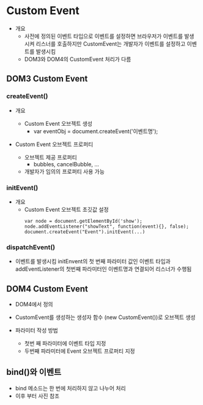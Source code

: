 # Custom Event

* 개요
  * 사전에 정의된 이벤트 타입으로 이벤트를 설정하면 브라우저가 이벤트를 발생시켜 리스너를 호출하지만 CustomEvent는 개발자가 이벤트를 설정하고 이벤트를 발생시킴
  * DOM3와 DOM4의 CustomEvent 처리가 다름

## DOM3 Custom Event

### createEvent()

* 개요
  * Custom Event 오브젝트 생성
    * var eventObj = document.createEvent('이벤트명');

* Custom Event 오브젝트 프로퍼티
  * 오브젝트 제공 프로퍼티
    * bubbles, cancelBubble, ...
  * 개발자가 임의의 프로퍼티 사용 가능

### initEvent()

* 개요
  * Custom Event 오브젝트 초깃값 설정
    ```
    var node = document.getElementById('show');
    node.addEventListener("showText", function(event){}, false);
    document.createEvent("Event").initEvent(...)
    ```

### dispatchEvent()

* 이벤트를 발생시킴
initEnvent의 첫 번째 파라미터 값인 이벤트 타입과 addEventListener의 첫번째 파라미터인 이벤트명과 연결되어 리스너가 수행됨


## DOM4 Custom Event

* DOM4에서 정의
* CustomEvent를 생성하는 생성자 함수 (new CustomEvent())로 오브젝트 생성

* 파라미터 작성 방법
  * 첫번 째 파라미터에 이벤트 타입 지정
  * 두번째 파라미터에 Event 오브젝트 프로퍼티 지정

## bind()와 이벤트

* bind 메소드는 한 번에 처리하지 않고 나누어 처리
* 이후 부터 사진 참조

